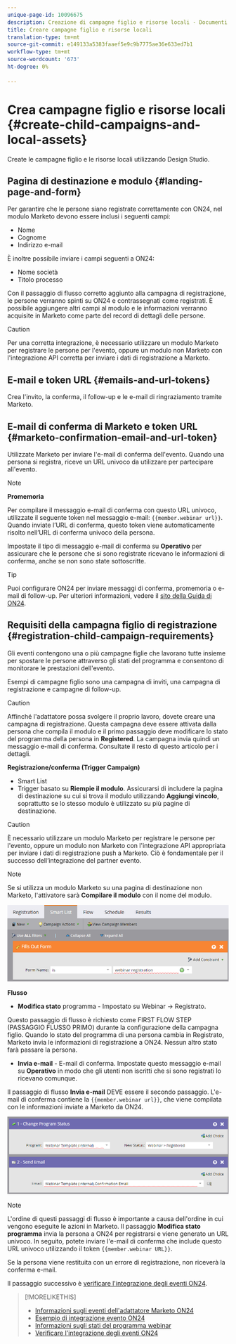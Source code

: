 ```yaml
---
unique-page-id: 10096675
description: Creazione di campagne figlio e risorse locali - Documenti Marketo - Documentazione prodotto
title: Creare campagne figlio e risorse locali
translation-type: tm+mt
source-git-commit: e149133a5383faaef5e9c9b7775ae36e633ed7b1
workflow-type: tm+mt
source-wordcount: '673'
ht-degree: 0%

---
```



# Crea campagne figlio e risorse locali {#create-child-campaigns-and-local-assets}

Create le campagne figlio e le risorse locali utilizzando Design Studio.

## Pagina di destinazione e modulo {#landing-page-and-form}

Per garantire che le persone siano registrate correttamente con ON24, nel modulo Marketo devono essere inclusi i seguenti campi:

* Nome
* Cognome
* Indirizzo e-mail

È inoltre possibile inviare i campi seguenti a ON24:

* Nome società
* Titolo processo

Con il passaggio di flusso corretto aggiunto alla campagna di registrazione, le persone verranno spinti su ON24 e contrassegnati come registrati. È possibile aggiungere altri campi al modulo e le informazioni verranno acquisite in Marketo come parte del record di dettagli delle persone.

>[!CAUTION]
>
>Per una corretta integrazione, è necessario utilizzare un modulo Marketo per registrare le persone per l&#39;evento, oppure un modulo non Marketo con l&#39;integrazione API corretta per inviare i dati di registrazione a Marketo.

## E-mail e token URL {#emails-and-url-tokens}

Crea l&#39;invito, la conferma, il follow-up e le e-mail di ringraziamento tramite Marketo.

## E-mail di conferma di Marketo e token URL {#marketo-confirmation-email-and-url-token}

Utilizzate Marketo per inviare l&#39;e-mail di conferma dell&#39;evento. Quando una persona si registra, riceve un URL univoco da utilizzare per partecipare all&#39;evento.

>[!NOTE]
>
>**Promemoria**
>
>Per compilare il messaggio e-mail di conferma con questo URL univoco, utilizzate il seguente token nel messaggio e-mail: `{{member.webinar url}}`. Quando inviate l’URL di conferma, questo token viene automaticamente risolto nell’URL di conferma univoco della persona.
>
>Impostate il tipo di messaggio e-mail di conferma su **Operativo** per assicurare che le persone che si sono registrate ricevano le informazioni di conferma, anche se non sono state sottoscritte.

>[!TIP]
>
>Puoi configurare ON24 per inviare messaggi di conferma, promemoria o e-mail di follow-up. Per ulteriori informazioni, vedere il [sito della Guida di ON24](http://webcastelitehelp.on24.com).

## Requisiti della campagna figlio di registrazione {#registration-child-campaign-requirements}

Gli eventi contengono una o più campagne figlie che lavorano tutte insieme per spostare le persone attraverso gli stati del programma e consentono di monitorare le prestazioni dell&#39;evento.

Esempi di campagne figlio sono una campagna di inviti, una campagna di registrazione e campagne di follow-up.

>[!CAUTION]
>
>Affinché l&#39;adattatore possa svolgere il proprio lavoro, dovete creare una campagna di registrazione. Questa campagna deve essere attivata dalla persona che compila il modulo e il primo passaggio deve modificare lo stato del programma della persona in **Registered**. La campagna invia quindi un messaggio e-mail di conferma. Consultate il resto di questo articolo per i dettagli.

**Registrazione/conferma (Trigger Campaign)**

* Smart List
* Trigger basato su **Riempie il modulo**. Assicurarsi di includere la pagina di destinazione su cui si trova il modulo utilizzando **Aggiungi vincolo**, soprattutto se lo stesso modulo è utilizzato su più pagine di destinazione.

>[!CAUTION]
>
>È necessario utilizzare un modulo Marketo per registrare le persone per l&#39;evento, oppure un modulo non Marketo con l&#39;integrazione API appropriata per inviare i dati di registrazione push a Marketo. Ciò è fondamentale per il successo dell’integrazione del partner evento.

>[!NOTE]
>
>Se si utilizza un modulo Marketo su una pagina di destinazione non Marketo, l&#39;attivatore sarà **Compilare il modulo** con il nome del modulo.

![](assets/image2015-12-22-15-3a20-3a51.png)

**Flusso**

* **Modifica stato**  programma - Impostato su Webinar -> Registrato.

Questo passaggio di flusso è richiesto come FIRST FLOW STEP (PASSAGGIO FLUSSO PRIMO) durante la configurazione della campagna figlio. Quando lo stato del programma di una persona cambia in Registrato, Marketo invia le informazioni di registrazione a ON24. Nessun altro stato farà passare la persona.

* **Invia e-mail**  - E-mail di conferma. Impostate questo messaggio e-mail su **Operativo** in modo che gli utenti non iscritti che si sono registrati lo ricevano comunque.

Il passaggio di flusso **Invia e-mail** DEVE essere il secondo passaggio. L&#39;e-mail di conferma contiene la `{{member.webinar url}}`, che viene compilata con le informazioni inviate a Marketo da ON24.

![](assets/image2015-12-22-15-3a29-3a50.png)

>[!NOTE]
>
>L&#39;ordine di questi passaggi di flusso è importante a causa dell&#39;ordine in cui vengono eseguite le azioni in Marketo. Il passaggio **Modifica stato programma** invia la persona a ON24 per registrarsi e viene generato un URL univoco. In seguito, potete inviare l&#39;e-mail di conferma che include questo URL univoco utilizzando il token `{{member.webinar URL}}`.
>
>Se la persona viene restituita con un errore di registrazione, non riceverà la conferma e-mail.

Il passaggio successivo è [verificare l&#39;integrazione degli eventi ON24](test-your-on24-event-integration.md).

>[!MORELIKETHIS]
>
>* [Informazioni sugli eventi dell&#39;adattatore Marketo ON24](understanding-marketo-on24-adapter-events.md)
>* [Esempio di integrazione evento ON24](example-on24-event-integration.md)
>* [Informazioni sugli stati del programma webinar](understanding-webinar-program-statuses.md)
>* [Verificare l&#39;integrazione degli eventi ON24](test-your-on24-event-integration.md)

>



